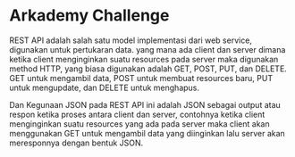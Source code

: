 # Arkademy Challenge

REST API adalah salah satu model implementasi dari web service, digunakan untuk pertukaran data. yang mana ada client dan server dimana ketika client menginginkan suatu resources pada server maka digunakan method HTTP, yang biasa digunakan adalah GET, POST, PUT, dan DELETE.
GET untuk mengambil data, POST untuk membuat resources baru, PUT untuk mengupdate, dan DELETE untuk menghapus. 

Dan Kegunaan JSON pada REST API ini adalah JSON sebagai output atau respon ketika proses antara client dan server, contohnya ketika client menginginkan suatu resources yang ada pada server maka client akan menggunakan GET untuk mengambil data yang diinginkan lalu server akan meresponnya dengan bentuk JSON.

